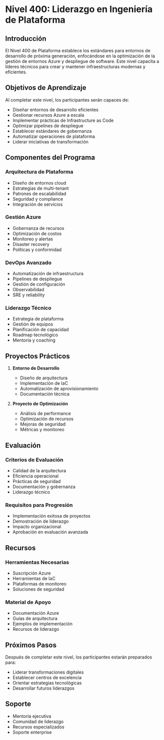 <!--
Original file: /docs/levels/level-400-platform.md
English version: 2023-03-20
Last translation update: 2023-03-20
Translated by: AI Assistant
-->

# Nivel 400: Liderazgo en Ingeniería de Plataforma

## Introducción

El Nivel 400 de Plataforma establece los estándares para entornos de desarrollo de próxima generación, enfocándose en la optimización de la gestión de entornos Azure y despliegue de software. Este nivel capacita a líderes técnicos para crear y mantener infraestructuras modernas y eficientes.

## Objetivos de Aprendizaje

Al completar este nivel, los participantes serán capaces de:

- Diseñar entornos de desarrollo eficientes
- Gestionar recursos Azure a escala
- Implementar prácticas de Infrastructure as Code
- Optimizar pipelines de despliegue
- Establecer estándares de gobernanza
- Automatizar operaciones de plataforma
- Liderar iniciativas de transformación

## Componentes del Programa

### Arquitectura de Plataforma
- Diseño de entornos cloud
- Estrategias de multi-tenant
- Patrones de escalabilidad
- Seguridad y compliance
- Integración de servicios

### Gestión Azure
- Gobernanza de recursos
- Optimización de costos
- Monitoreo y alertas
- Disaster recovery
- Políticas y conformidad

### DevOps Avanzado
- Automatización de infraestructura
- Pipelines de despliegue
- Gestión de configuración
- Observabilidad
- SRE y reliability

### Liderazgo Técnico
- Estrategia de plataforma
- Gestión de equipos
- Planificación de capacidad
- Roadmap tecnológico
- Mentoría y coaching

## Proyectos Prácticos

1. **Entorno de Desarrollo**
   - Diseño de arquitectura
   - Implementación de IaC
   - Automatización de aprovisionamiento
   - Documentación técnica

2. **Proyecto de Optimización**
   - Análisis de performance
   - Optimización de recursos
   - Mejoras de seguridad
   - Métricas y monitoreo

## Evaluación

### Criterios de Evaluación
- Calidad de la arquitectura
- Eficiencia operacional
- Prácticas de seguridad
- Documentación y gobernanza
- Liderazgo técnico

### Requisitos para Progresión
- Implementación exitosa de proyectos
- Demostración de liderazgo
- Impacto organizacional
- Aprobación en evaluación avanzada

## Recursos

### Herramientas Necesarias
- Suscripción Azure
- Herramientas de IaC
- Plataformas de monitoreo
- Soluciones de seguridad

### Material de Apoyo
- Documentación Azure
- Guías de arquitectura
- Ejemplos de implementación
- Recursos de liderazgo

## Próximos Pasos

Después de completar este nivel, los participantes estarán preparados para:
- Liderar transformaciones digitales
- Establecer centros de excelencia
- Orientar estrategias tecnológicas
- Desarrollar futuros liderazgos

## Soporte

- Mentoría ejecutiva
- Comunidad de liderazgo
- Recursos especializados
- Soporte enterprise